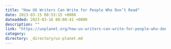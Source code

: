 ```yaml
---
title: "How UX Writers Can Write for People Who Don’t Read"
date: 2023-03-15 08:53:15 +0000
dateadded: 2023-03-16 00:00:41 +0000
description: ""
link: "https://uxplanet.org/how-ux-writers-can-write-for-people-who-dont-read-1b795b6bb94d?source=rss----819cc2aaeee0---4"
category:
directory: _directory/ux-planet.md
---
```

